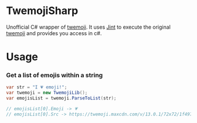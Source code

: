 # TwemojiSharp
Unofficial C# wrapper of [twemoji](https://github.com/twitter/twemoji).
It uses [Jint](https://github.com/sebastienros/jint) to execute the original [twemoji](https://github.com/twitter/twemoji) and provides you access in c#.
# Usage
### Get a list of emojis within a string
```c#
var str = "I 💗 emoji!";
var twemoji = new TwemojiLib();
var emojisList = twemoji.ParseToList(str);

// emojisList[0].Emoji -> 💗
// emojisList[0].Src -> https://twemoji.maxcdn.com/v/13.0.1/72x72/1f497.png
```
